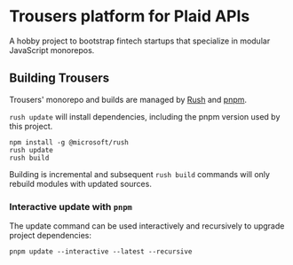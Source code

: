 # Trousers platform for Plaid APIs

A hobby project to bootstrap fintech startups that specialize in modular JavaScript monorepos.

## Building Trousers

Trousers' monorepo and builds are managed by [Rush](https://rushjs.io/) and [pnpm](https://pnpm.io/).

`rush update` will install dependencies, including the pnpm version used by this project.  

```
npm install -g @microsoft/rush
rush update
rush build
```

Building is incremental and subsequent `rush build` commands will only rebuild modules with updated sources.

### Interactive update with `pnpm`

The update command can be used interactively and recursively to upgrade project dependencies:

```shell
pnpm update --interactive --latest --recursive
```
